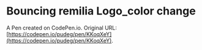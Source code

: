 # Bouncing remilia Logo_color change

A Pen created on CodePen.io. Original URL: [https://codepen.io/pudeg/pen/KKoqXeY](https://codepen.io/pudeg/pen/KKoqXeY).

